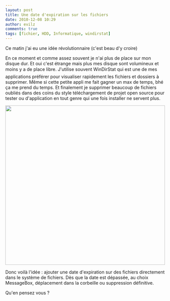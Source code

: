 ```yaml
---
layout: post
title: Une date d'expiration sur les fichiers
date: 2010-12-08 10:29
author: evilz
comments: true
tags: [fichier, HDD, Informatique, windirstat]
---
```

Ce matin j'ai eu une idée révolutionnaire (c'est beau d'y croire)

En ce moment et comme assez souvent je n'ai plus de place sur mon disque dur. Et oui c'est étrange mais plus mes disque sont volumineux et moins y a de place libre.<!--more-->
J'utilise souvent WinDirStat qui est une de mes applications préférer pour visualiser rapidement les fichiers et dossiers à supprimer. Même si cette petite appli me fait gagner un max de temps, bhé ça me prend du temps.
Et finalement je supprimer beaucoup de fichiers oubliés dans des coins du style téléchargement de projet open source pour tester ou d'application en tout genre qui une fois installer ne servent plus.

<img class="aligncenter" title="windirstat" src="http://windirstat.info/images/windirstat.jpg" alt="" width="500" />

Donc voilà l'idée : ajouter une date d'expiration sur des fichiers directement dans le système de fichiers. Dès que la date est dépassée, au choix MessageBox, déplacement dans la corbeille ou suppression définitive.

Qu'en pensez vous ?
